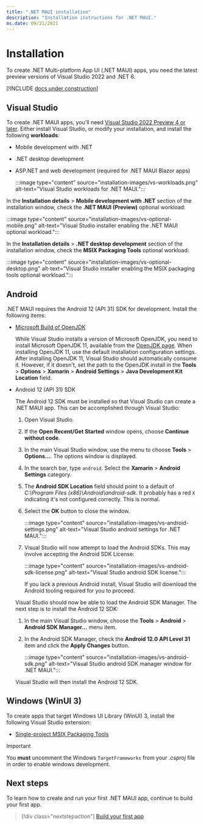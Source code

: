 ```yaml
---
title: ".NET MAUI installation"
description: "Installation instructions for .NET MAUI."
ms.date: 09/21/2021
---
```


# Installation

To create .NET Multi-platform App UI (.NET MAUI) apps, you need the latest preview versions of Visual Studio 2022 and .NET 6.

[!INCLUDE [docs under construction](~/includes/preview-note.md)]

## Visual Studio

To create .NET MAUI apps, you'll need [Visual Studio 2022 Preview 4 or later](https://visualstudio.microsoft.com/vs/preview/vs2022/). Either install Visual Studio, or modify your installation, and install the following **workloads**:

- Mobile development with .NET
- .NET desktop development
- ASP.NET and web development (required for .NET MAUI Blazor apps)

  :::image type="content" source="installation-images/vs-workloads.png" alt-text="Visual Studio workloads for .NET MAUI.":::

In the **Installation details** > **Mobile development with .NET** section of the installation window, check the **.NET MAUI (Preview)** optional workload:

:::image type="content" source="installation-images/vs-optional-mobile.png" alt-text="Visual Studio installer enabling the .NET MAUI optional workload.":::

In the **Installation details** > **.NET desktop development** section of the installation window, check the **MSIX Packaging Tools** optional workload:

:::image type="content" source="installation-images/vs-optional-desktop.png" alt-text="Visual Studio installer enabling the MSIX packaging tools optional workload.":::

## Android

.NET MAUI requires the Android 12 (API 31) SDK for development. Install the following items:

- [Microsoft Build of OpenJDK](https://www.microsoft.com/openjdk)

  While Visual Studio installs a version of Microsoft OpenJDK, you need to install Microsoft OpenJDK 11, available from the [OpenJDK page](https://www.microsoft.com/openjdk). When installing OpenJDK 11, use the default installation configuration settings. After installing OpenJDK 11, Visual Studio should automatically consume it. However, if it doesn't, set the path to the OpenJDK install in the **Tools** > **Options** > **Xamarin** > **Android Settings** > **Java Development Kit Location** field.

- Android 12 (API 31) SDK

  The Android 12 SDK must be installed so that Visual Studio can create a .NET MAUI app. This can be accomplished through Visual Studio:

  01. Open Visual Studio.
  01. If the **Open Recent/Get Started** window opens, choose **Continue without code**.
  01. In the main Visual Studio window, use the menu to choose **Tools** > **Options...**. The options window is displayed.
  01. In the search bar, type `android`. Select the **Xamarin** > **Android Settings** category.
  01. The **Android SDK Location** field should point to a default of _C:\Program Files (x86)\Android\android-sdk_. It probably has a red `X` indicating it's not configured correctly. This is normal.
  01. Select the **OK** button to close the window.

      :::image type="content" source="installation-images/vs-android-settings.png" alt-text="Visual Studio android settings for .NET MAUI.":::

  01. Visual Studio will now attempt to load the Android SDKs. This may involve accepting the Android SDK License:

      :::image type="content" source="installation-images/vs-android-sdk-license.png" alt-text="Visual Studio android SDK license.":::

      If you lack a previous Android install, Visual Studio will download the Android tooling required for you to proceed.

  Visual Studio should now be able to load the Android SDK Manager. The next step is to install the Android 12 SDK:

  01. In the main Visual Studio window, choose the **Tools** > **Android** > **Android SDK Manager...** menu item.
  01. In the Android SDK Manager, check the **Android 12.0 API Level 31** item and click the **Apply Changes** button.

      :::image type="content" source="installation-images/vs-android-sdk.png" alt-text="Visual Studio android SDK manager window for .NET MAUI.":::

  Visual Studio will then install the Android 12 SDK.

## Windows (WinUI 3)

To create apps that target Windows UI Library (WinUI) 3, install the following Visual Studio extension:

- [Single-project MSIX Packaging Tools](https://marketplace.visualstudio.com/items?itemName=ProjectReunion.MicrosoftSingleProjectMSIXPackagingToolsDev17)

> [!IMPORTANT]
> You **must** uncomment the Windows `TargetFrameworks` from your _.csproj_ file in order to enable windows development.

## Next steps

To learn how to create and run your first .NET MAUI app, continue to build your first app.

> [!div class="nextstepaction"]
> [Build your first app](first-app.md)
